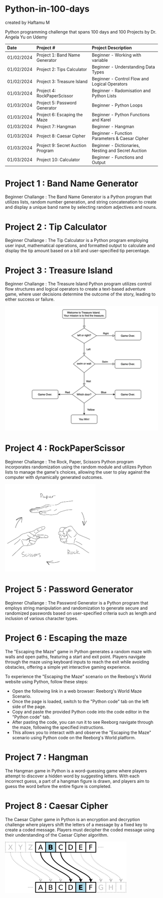 # Python-in-100-days
created by Haftamu M

Python programming challenge that spans 100 days and 100 Projects by Dr. Angela Yu on Udemy

| Date | Project #| Project Description  | 
| :---         |     :---      |          :--- |  
| 01/02/2024   | Project 1: Band Name Generator | Beginner - Working with variable     |
| 01/02/2024   | Project 2: Tips Calculator   | Beginner - Understanding Data Types   |
| 01/02/2024   | Project 3: Treasure Island   | Beginner - Control Flow  and Logical Operators  |
| 01/03/2024   | Project 4: RockPaperScissor | Beginner - Radomisation and Python Lists     |
| 01/03/2024   | Project 5: Password Generator  | Beginner - Python Loops   |
| 01/03/2024   | Project 6: Escaping the Maze  | Beginner - Python Functions and Karel  |
| 01/03/2024   | Project 7: Hangman  | Beginner - Hangman |
| 01/03/2024   | Project 8: Caesar Cipher  | Beginner - Function Parameters & Caesar Cipher |
| 01/03/2024   | Project 9: Secret Auction Program  | Beginner - Dictionaries, Nesting and Secret Auction |
| 01/03/2024   | Project 10: Calculator | Beginner - Functions and Output |

# Project 1 : Band Name Generator 
Beginner Challange :
The Band Name Generator is a Python program that utilizes lists, random number generation, and string concatenation to create and display a unique band name by selecting random adjectives and nouns.

# Project 2 : Tip Calculator
Beginner Challange : 
The Tip Calculator is a Python program employing user input, mathematical operations, and formatted output to calculate and display the tip amount based on a bill and user-specified tip percentage.

# Project 3 : Treasure Island
Beginner Challange : 
The Treasure Island Python program utilizes control flow structures and logical operators to create a text-based adventure game, where user decisions determine the outcome of the story, leading to either success or failure.

![Treasure_Island.PNG](Treasure_Island.PNG)

# Project 4  : RockPaperScissor
Beginner Challange : 
The Rock, Paper, Scissors Python program incorporates randomization using the random module and utilizes Python lists to manage the game's choices, allowing the user to play against the computer with dynamically generated outcomes.

![RockPaperScissor.PNG](RockPaperScissor.PNG)

# Project 5  : Password Generator
Beginner Challange : 
The Password Generator is a Python program that employs string manipulation and randomization to generate secure and randomized passwords based on user-specified criteria such as length and inclusion of various character types.

# Project 6  : Escaping the maze
The "Escaping the Maze" game in Python generates a random maze with walls and open paths, featuring a start and exit point. Players navigate through the maze using keyboard inputs to reach the exit while avoiding obstacles, offering a simple yet interactive gaming experience.

To experience the "Escaping the Maze" scenario on the Reeborg's World website using Python, follow these steps:

- Open the following link in a web browser: Reeborg's World Maze Scenario.
- Once the page is loaded, switch to the "Python code" tab on the left side of the page.
- Copy and paste the provided Python code into the code editor in the "Python code" tab.
- After pasting the code, you can run it to see Reeborg navigate through the maze, following the specified instructions.
- This allows you to interact with and observe the "Escaping the Maze" scenario using Python code on the Reeborg's World platform.

# Project 7 : Hangman
The Hangman game in Python is a word-guessing game where players attempt to discover a hidden word by suggesting letters. With each incorrect guess, a part of a hangman figure is drawn, and players aim to guess the word before the entire figure is completed.

# Project 8 : Caesar Cipher
The Caesar Cipher game in Python is an encryption and decryption challenge where players shift the letters of a message by a fixed key to create a coded message. Players must decipher the coded message using their understanding of the Caesar Cipher algorithm.

<img src="caesar.png" width="400">